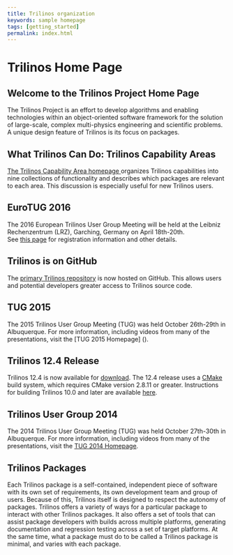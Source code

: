 ```yaml
---
title: Trilinos organization
keywords: sample homepage
tags: [getting_started]
permalink: index.html
---
```


# Trilinos Home Page

## Welcome to the Trilinos Project Home Page

The Trilinos Project is an effort to develop algorithms and enabling technologies within an object-oriented software framework 
for the solution of large-scale, complex multi-physics engineering and scientific problems. 
A unique design feature of Trilinos is its focus on packages.

## What Trilinos Can Do: Trilinos Capability Areas

[The Trilinos Capability Area homepage ]() organizes Trilinos capabilities into nine collections of functionality and describes 
which packages are relevant to each area.  This discussion is especially useful for new Trilinos users.

## EuroTUG 2016

The 2016 European Trilinos User Group Meeting will be held at the Leibniz Rechenzentrum (LRZ),​ Garching, Germany on April 18th-20th.  
See [this page]() for registration information and other details.

## Trilinos is on GitHub

The [primary Trilinos repository](https://github.com/trilinos/Trilinos) 
is now hosted on GitHub. This allows users and potential developers greater access to Trilinos source code.

## TUG 2015

The 2015 Trilinos User Group Meeting (TUG) was held October 26th-29th in Albuquerque. 
For more information, including videos from many of the presentations, visit the [TUG 2015 Homepage]
().


## Trilinos 12.4 Release

Trilinos 12.4 is now available for [download](). 
The 12.4 release uses a [CMake](https://cmake.org/) 
build system, which requires CMake version 2.8.11 or greater. 
Instructions for building Trilinos 10.0 and later are available 
[here]().

## Trilinos User Group 2014

The 2014 Trilinos User Group Meeting (TUG) was held October 27th-30th in Albuquerque. 
For more information, including videos from many of the presentations, visit the 
[TUG 2014 Homepage]().

## Trilinos Packages

Each Trilinos package is a self-contained, independent piece of software with its own set of requirements, 
its own development team and group of users. Because of this, Trilinos itself is designed to respect the autonomy of packages. 
Trilinos offers a variety of ways for a particular package to interact with other Trilinos packages. 
It also offers a set of tools that can assist package developers with builds across multiple platforms, 
generating documentation and regression testing across a set of target platforms. 
At the same time, what a package must do to be called a Trilinos package is minimal, and varies with each package.

